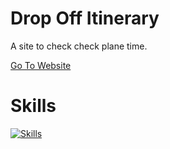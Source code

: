 # Drop Off Itinerary

A site to check check plane time.

[Go To Website](https://line-go.vercel.app/)

# Skills

[![Skills](https://skillicons.dev/icons?i=react,ts,styledcomponents,vercel)](https://skillicons.dev)
